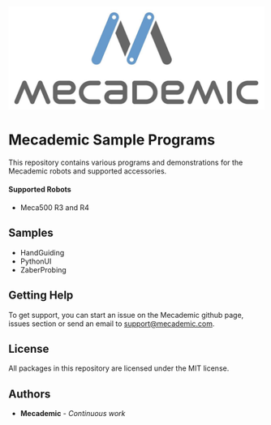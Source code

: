 ![Mecademic](./docs/logo/mecademic_logo.jpg  "Mecademic")

# Mecademic Sample Programs

This repository contains various programs and demonstrations for the Mecademic robots and supported accessories.

#### Supported Robots

 * Meca500 R3 and R4


## Samples

 * HandGuiding
 * PythonUI
 * ZaberProbing


## Getting Help

To get support, you can start an issue on the Mecademic github page, issues section or send an email to support@mecademic.com.

## License

All packages in this repository are licensed under the MIT license.

## Authors 

* **Mecademic** - *Continuous work*

